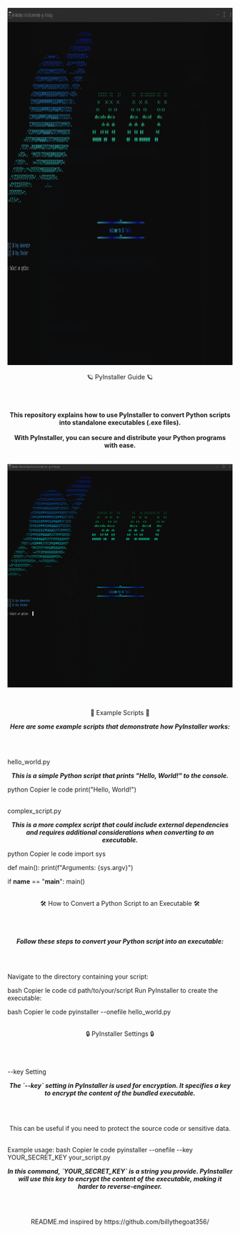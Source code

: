 <p align="center"> <img src="https://github.com/v6nom/assets/blob/main/sk_tools_main.jpg?raw=true" width="1000" height="800"> </p>
<p align="center">🪐 PyInstaller Guide 🪐</p>
<br><br>

<p align="center"> <strong> This repository explains how to use PyInstaller to convert Python scripts into standalone executables (.exe files). <br><br> With PyInstaller, you can secure and distribute your Python programs with ease. <br><br><br> </strong> <img src="https://raw.githubusercontent.com/v6nom/assets/main/sk-tools_presentation.gif" width="850" height="500"> </p> <br>
<p align="center">📀 Example Scripts 📀</p>
<p align="center"><strong><i>Here are some example scripts that demonstrate how PyInstaller works:</i></strong></p>
<br><br>

hello_world.py
<p align="center"><strong><i>This is a simple Python script that prints "Hello, World!" to the console.</i></strong></p>
python
Copier le code
print("Hello, World!")
<br><br>

complex_script.py
<p align="center"><strong><i>This is a more complex script that could include external dependencies and requires additional considerations when converting to an executable.</i></strong></p>
python
Copier le code
import sys

def main():
    print(f"Arguments: {sys.argv}")

if __name__ == "__main__":
    main()
<br><br>

<p align="center">🛠️ How to Convert a Python Script to an Executable 🛠️</p>
<br><br>

<p align="center"><strong><i>Follow these steps to convert your Python script into an executable:</i></strong></p>
<br><br>

Navigate to the directory containing your script:

bash
Copier le code
cd path/to/your/script
Run PyInstaller to create the executable:

bash
Copier le code
pyinstaller --onefile hello_world.py
<br><br>

<p align="center">🔒 PyInstaller Settings 🔒</p>
<br><br>

--key Setting
<p align="center"><strong><i>The `--key` setting in PyInstaller is used for encryption. It specifies a key to encrypt the content of the bundled executable.</i></strong></p>
<br><br>

<p align="center"> This can be useful if you need to protect the source code or sensitive data. <br><br> </p>
Example usage:
bash
Copier le code
pyinstaller --onefile --key YOUR_SECRET_KEY your_script.py
<p align="center"><strong><i>In this command, `YOUR_SECRET_KEY` is a string you provide. PyInstaller will use this key to encrypt the content of the executable, making it harder to reverse-engineer.</i></strong></p>
<br><br>

<p align="center">README.md inspired by https://github.com/billythegoat356/</p>
